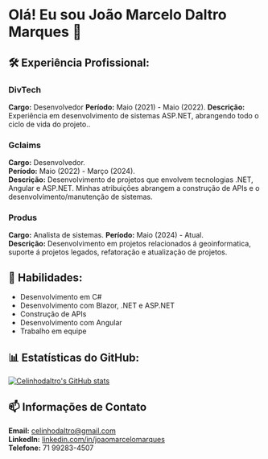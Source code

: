 # Olá! Eu sou João Marcelo Daltro Marques 👋

## 🛠️ Experiência Profissional: 


### DivTech ###
**Cargo:** Desenvolvedor
**Período:** Maio (2021) - Maio (2022).
**Descrição:** Experiência em desenvolvimento de sistemas ASP.NET, abrangendo todo o ciclo de vida do projeto..

### Gclaims ###
**Cargo:** Desenvolvedor.  
**Período:** Maio (2022) - Março (2024).  
**Descrição:** Desenvolvimento de projetos que envolvem tecnologias .NET, Angular e ASP.NET. Minhas atribuições abrangem a construção de APIs e o desenvolvimento/manutenção de sistemas.

### Produs ###
**Cargo:** Analista de sistemas.
**Período:** Maio (2024) - Atual.  
**Descrição:** Desenvolvimento em projetos relacionados á geoinformatica, suporte á projetos legados, refatoração e atualização de projetos.



## 🔧 Habilidades:
- Desenvolvimento em C#
- Desenvolvimento com Blazor, .NET e ASP.NET 
- Construção de APIs
- Desenvolvimento com Angular
- Trabalho em equipe


## 📊 Estatísticas do GitHub:
[![Celinhodaltro's GitHub stats](https://github-readme-stats.vercel.app/api?username=celinhodaltro)](https://github.com/celinhodaltro/github-readme-stats)



## 📫 Informações de Contato
**Email:** celinhodaltro@gmail.com  
**LinkedIn:** [linkedin.com/in/joaomarcelomarques](https://www.linkedin.com/in/joaomarcelomarques)  
**Telefone:** 71 99283-4507



